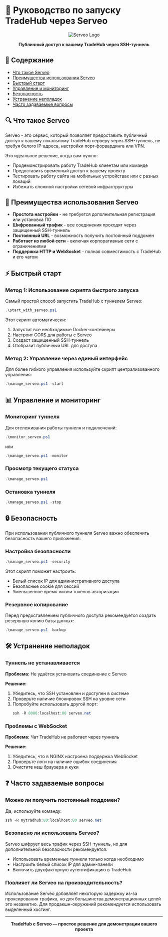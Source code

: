 # 📡 Руководство по запуску TradeHub через Serveo

<div align="center">

![Serveo Logo](https://raw.githubusercontent.com/mxschmitt/serveo-cli/master/branding/icon.png)

**Публичный доступ к вашему TradeHub через SSH-туннель**

</div>

## 📖 Содержание

- [Что такое Serveo](#что-такое-serveo)
- [Преимущества использования Serveo](#преимущества-использования-serveo)
- [Быстрый старт](#быстрый-старт)
- [Управление и мониторинг](#управление-и-мониторинг)
- [Безопасность](#безопасность)
- [Устранение неполадок](#устранение-неполадок)
- [Часто задаваемые вопросы](#часто-задаваемые-вопросы)

## 🔍 Что такое Serveo

Serveo - это сервис, который позволяет предоставить публичный доступ к вашему локальному TradeHub серверу через SSH-туннель, не требуя белого IP-адреса, настройки порт-форвардинга или VPN.

Это идеальное решение, когда вам нужно:
- Продемонстрировать работу TradeHub клиентам или команде
- Предоставить временный доступ к вашему проекту
- Тестировать работу сайта на мобильных устройствах или с разных локаций
- Избежать сложной настройки сетевой инфраструктуры

## 🚀 Преимущества использования Serveo

- **Простота настройки** - не требуется дополнительная регистрация или установка ПО
- **Шифрованный трафик** - все соединения проходят через защищенный SSH-туннель
- **Постоянный URL** - возможность получить постоянный поддомен
- **Работает из любой сети** - включая корпоративные сети с ограничениями
- **Поддержка HTTP и WebSocket** - полная совместимость с TradeHub и его чатом

## ⚡ Быстрый старт

### Метод 1: Использование скрипта быстрого запуска

Самый простой способ запустить TradeHub с туннелем Serveo:

```powershell
.\start_with_serveo.ps1
```

Этот скрипт автоматически:
1. Запустит все необходимые Docker-контейнеры
2. Настроит CORS для работы с Serveo
3. Создаст защищенный SSH-туннель
4. Отобразит публичный URL для доступа

### Метод 2: Управление через единый интерфейс

Для более гибкого управления используйте скрипт централизованного управления:

```powershell
.\manage_serveo.ps1 -start
```

## 📊 Управление и мониторинг

### Мониторинг туннеля

Для отслеживания работы туннеля и подключений:

```powershell
.\monitor_serveo.ps1
```

или

```powershell
.\manage_serveo.ps1 -monitor
```

### Просмотр текущего статуса

```powershell
.\manage_serveo.ps1
```

### Остановка туннеля

```powershell
.\manage_serveo.ps1 -stop
```

## 🔒 Безопасность

При использовании публичного туннеля Serveo важно обеспечить безопасность вашего приложения:

### Настройка безопасности

```powershell
.\manage_serveo.ps1 -security
```

Этот скрипт поможет настроить:
- Белый список IP для административного доступа
- Безопасные cookie для сессий
- Уменьшенное время жизни токенов авторизации

### Резервное копирование

Перед предоставлением публичного доступа рекомендуется создать резервную копию базы данных:

```powershell
.\manage_serveo.ps1 -backup
```

## 🛠️ Устранение неполадок

### Туннель не устанавливается

**Проблема:** Не удаётся установить соединение с Serveo

**Решение:**
1. Убедитесь, что SSH установлен и доступен в системе
2. Проверьте наличие блокировок SSH на уровне сети
3. Попробуйте использовать другой порт:
   ```powershell
   ssh -R 8080:localhost:80 serveo.net
   ```

### Проблемы с WebSocket

**Проблема:** Чат TradeHub не работает через туннель

**Решение:**
1. Убедитесь, что в NGINX настроена поддержка WebSocket
2. Проверьте логи на наличие ошибок соединения
3. Очистите кеш браузера и куки

## ❓ Часто задаваемые вопросы

### Можно ли получить постоянный поддомен?

Да, используйте команду:
```powershell
ssh -R mytradhub:80:localhost:80 serveo.net
```

### Безопасно ли использовать Serveo?

Serveo шифрует весь трафик через SSH-туннель, но для дополнительной безопасности рекомендуется:
- Использовать временные туннели только когда необходимо
- Настроить белый список IP для админ-панели
- Включить двухфакторную аутентификацию в TradeHub

### Повлияет ли Serveo на производительность?

Использование Serveo добавляет некоторую задержку из-за проксирования трафика, но для большинства демонстрационных целей это незаметно. Для продакшн-окружений рекомендуется использовать выделенный хостинг.

---

<div align="center">

**TradeHub с Serveo — простое решение для демонстрации вашего проекта**

</div> 